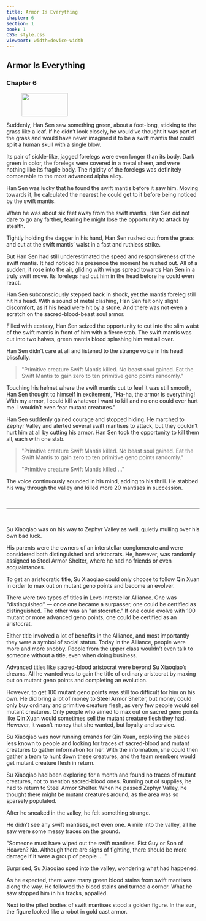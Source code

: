 ```yaml
---
title: Armor Is Everything
chapter: 6
section: 1
book: 1
CSS: style.css
viewport: width=device-width
---
```


## Armor Is Everything

### Chapter 6

<figure>
	<img src="../Images/gem.gif" alt="" id="gem" width="120" height="60" />
</figure>

Suddenly, Han Sen saw something green, about a foot-long, sticking to the grass like a leaf. If he didn’t look closely, he would’ve thought it was part of the grass and would have never imagined it to be a swift mantis that could split a human skull with a single blow.

Its pair of sickle-like, jagged forelegs were even longer than its body. Dark green in color, the forelegs were covered in a metal sheen, and were nothing like its fragile body. The rigidity of the forelegs was definitely comparable to the most advanced alpha alloy.

Han Sen was lucky that he found the swift mantis before it saw him. Moving towards it, he calculated the nearest he could get to it before being noticed by the swift mantis.

When he was about six feet away from the swift mantis, Han Sen did not dare to go any farther, fearing he might lose the opportunity to attack by stealth.

Tightly holding the dagger in his hand, Han Sen rushed out from the grass and cut at the swift mantis’ waist in a fast and ruthless strike.

But Han Sen had still underestimated the speed and responsiveness of the swift mantis. It had noticed his presence the moment he rushed out. All of a sudden, it rose into the air, gliding with wings spread towards Han Sen in a truly swift move. Its forelegs had cut him in the head before he could even react.

Han Sen subconsciously stepped back in shock, yet the mantis foreleg still hit his head. With a sound of metal clashing, Han Sen felt only slight discomfort, as if his head were hit by a stone. And there was not even a scratch on the sacred-blood-beast soul armor.

Filled with ecstasy, Han Sen seized the opportunity to cut into the slim waist of the swift mantis in front of him with a fierce stab. The swift mantis was cut into two halves, green mantis blood splashing him wet all over.

Han Sen didn’t care at all and listened to the strange voice in his head blissfully.

> "Primitive creature Swift Mantis killed. No beast soul gained. Eat the Swift Mantis to gain zero to ten primitive geno points randomly."

Touching his helmet where the swift mantis cut to feel it was still smooth, Han Sen thought to himself in excitement, "Ha-ha, the armor is everything! With my armor, I could kill whatever I want to kill and no one could ever hurt me. I wouldn’t even fear mutant creatures."

Han Sen suddenly gained courage and stopped hiding. He marched to Zephyr Valley and alerted several swift mantises to attack, but they couldn’t hurt him at all by cutting his armor. Han Sen took the opportunity to kill them all, each with one stab.

> "Primitive creature Swift Mantis killed. No beast soul gained. Eat the Swift Mantis to gain zero to ten primitive geno points randomly."
>
>"Primitive creature Swift Mantis killed ..."

The voice continuously sounded in his mind, adding to his thrill. He stabbed his way through the valley and killed more 20 mantises in succession.

<br>

****

</br>

Su Xiaoqiao was on his way to Zephyr Valley as well, quietly mulling over his own bad luck.

His parents were the owners of an interstellar conglomerate and were considered both distinguished and aristocrats. He, however, was randomly assigned to Steel Armor Shelter, where he had no friends or even acquaintances.

To get an aristocratic title, Su Xiaoqiao could only choose to follow Qin Xuan in order to max out on mutant geno points and become an evolver.

There were two types of titles in Levo Interstellar Alliance. One was "distinguished" — once one became a surpasser, one could be certified as distinguished. The other was an "aristocratic." If one could evolve with 100 mutant or more advanced geno points, one could be certified as an aristocrat.

Either title involved a lot of benefits in the Alliance, and most importantly they were a symbol of social status. Today in the Alliance, people were more and more snobby. People from the upper class wouldn’t even talk to someone without a title, even when doing business.

Advanced titles like sacred-blood aristocrat were beyond Su Xiaoqiao’s dreams. All he wanted was to gain the title of ordinary aristocrat by maxing out on mutant geno points and completing an evolution.

However, to get 100 mutant geno points was still too difficult for him on his own. He did bring a lot of money to Steel Armor Shelter, but money could only buy ordinary and primitive creature flesh, as very few people would sell mutant creatures. Only people who aimed to max out on sacred geno points like Qin Xuan would sometimes sell the mutant creature flesh they had. However, it wasn’t money that she wanted, but loyalty and service.

Su Xiaoqiao was now running errands for Qin Xuan, exploring the places less known to people and looking for traces of sacred-blood and mutant creatures to gather information for her. With the information, she could then gather a team to hunt down these creatures, and the team members would get mutant creature flesh in return.

Su Xiaoqiao had been exploring for a month and found no traces of mutant creatures, not to mention sacred-blood ones. Running out of supplies, he had to return to Steel Armor Shelter. When he passed Zephyr Valley, he thought there might be mutant creatures around, as the area was so sparsely populated.

After he sneaked in the valley, he felt something strange.

He didn’t see any swift mantises, not even one. A mile into the valley, all he saw were some messy traces on the ground.

"Someone must have wiped out the swift mantises. Fist Guy or Son of Heaven? No. Although there are signs of fighting, there should be more damage if it were a group of people ... "

Surprised, Su Xiaoqiao sped into the valley, wondering what had happened.

As he expected, there were many green blood stains from swift mantises along the way. He followed the blood stains and turned a corner. What he saw stopped him in his tracks, appalled.

Next to the piled bodies of swift mantises stood a golden figure. In the sun, the figure looked like a robot in gold cast armor.